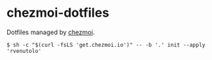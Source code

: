 # chezmoi-dotfiles

Dotfiles managed by [chezmoi](https://www.chezmoi.io/).

```shell
$ sh -c "$(curl -fsLS 'get.chezmoi.io')" -- -b '.' init --apply 'rvenutolo'
```
